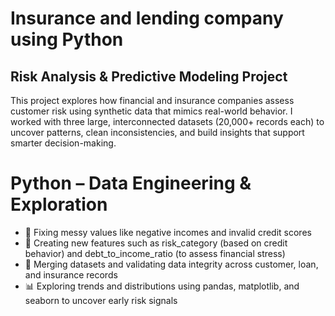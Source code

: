 # Insurance and lending company using Python

## Risk Analysis & Predictive Modeling Project
This project explores how financial and insurance companies assess customer risk using synthetic data that mimics real-world behavior. I worked with three large, interconnected datasets (20,000+ records each) to uncover patterns, clean inconsistencies, and build insights that support smarter decision-making.
# Python – Data Engineering & Exploration

- 🧹 Fixing messy values like negative incomes and invalid credit scores
- 🧠 Creating new features such as risk_category (based on credit behavior) and debt_to_income_ratio (to assess financial stress)
- 🔗 Merging datasets and validating data integrity across customer, loan, and insurance records
- 📊 Exploring trends and distributions using pandas, matplotlib, and seaborn to uncover early risk signals
